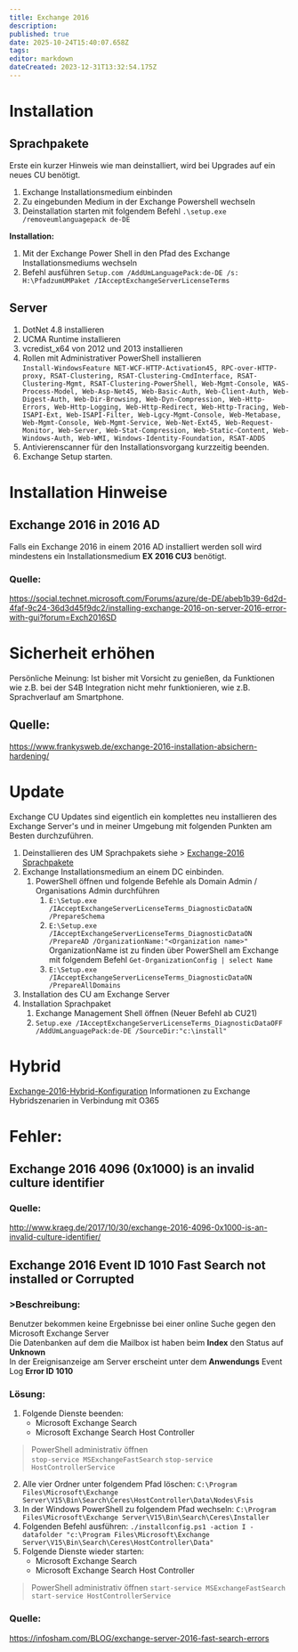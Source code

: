 ```yaml
---
title: Exchange 2016
description: 
published: true
date: 2025-10-24T15:40:07.658Z
tags: 
editor: markdown
dateCreated: 2023-12-31T13:32:54.175Z
---
```


# Installation

## Sprachpakete

Erste ein kurzer Hinweis wie man deinstalliert, wird bei Upgrades auf ein neues CU benötigt.

1. Exchange Installationsmedium einbinden
2. Zu eingebunden Medium in der Exchange Powershell wechseln
3. Deinstallation starten mit folgendem Befehl `.\setup.exe /removeumlanguagepack de-DE`

**Installation:**

1. Mit der Exchange Power Shell in den Pfad des Exchange Installationsmediums wechseln
2. Befehl ausführen
`Setup.com /AddUmLanguagePack:de-DE /s: H:\PfadzumUMPaket /IAcceptExchangeServerLicenseTerms`

## Server

1. DotNet 4.8 installieren
2. UCMA Runtime installieren
3. vcredist\_x64 von 2012 und 2013 installieren
4. Rollen mit Administrativer PowerShell installieren  
    `Install-WindowsFeature NET-WCF-HTTP-Activation45, RPC-over-HTTP-proxy, RSAT-Clustering, RSAT-Clustering-CmdInterface, RSAT-Clustering-Mgmt, RSAT-Clustering-PowerShell, Web-Mgmt-Console, WAS-Process-Model, Web-Asp-Net45, Web-Basic-Auth, Web-Client-Auth, Web-Digest-Auth, Web-Dir-Browsing, Web-Dyn-Compression, Web-Http-Errors, Web-Http-Logging, Web-Http-Redirect, Web-Http-Tracing, Web-ISAPI-Ext, Web-ISAPI-Filter, Web-Lgcy-Mgmt-Console, Web-Metabase, Web-Mgmt-Console, Web-Mgmt-Service, Web-Net-Ext45, Web-Request-Monitor, Web-Server, Web-Stat-Compression, Web-Static-Content, Web-Windows-Auth, Web-WMI, Windows-Identity-Foundation, RSAT-ADDS`
5. Antivierenscanner für den Installationsvorgang kurzzeitig beenden.
6. Exchange Setup starten.

# Installation Hinweise

## Exchange 2016 in 2016 AD

Falls ein Exchange 2016 in einem 2016 AD installiert werden soll wird mindestens ein Installationsmedium **EX 2016 CU3** benötigt.

### Quelle:

https://social.technet.microsoft.com/Forums/azure/de-DE/abeb1b39-6d2d-4faf-9c24-36d3d45f9dc2/installing-exchange-2016-on-server-2016-error-with-gui?forum=Exch2016SD

# Sicherheit erhöhen

Persönliche Meinung: Ist bisher mit Vorsicht zu genießen, da Funktionen wie z.B. bei der S4B Integration nicht mehr funktionieren, wie z.B. Sprachverlauf am Smartphone.

## Quelle:

https://www.frankysweb.de/exchange-2016-installation-absichern-hardening/

# Update

Exchange CU Updates sind eigentlich ein komplettes neu installieren des Exchange Server's und in meiner Umgebung mit folgenden Punkten am Besten durchzuführen.

1. Deinstallieren des UM Sprachpakets siehe > [Exchange-2016 Sprachpakete](#sprachpakete)
2. Exchange Installationsmedium an einem DC einbinden. 
    1. PowerShell öffnen und folgende Befehle als Domain Admin / Organisations Admin durchführen 
        1. `E:\Setup.exe /IAcceptExchangeServerLicenseTerms_DiagnosticDataON /PrepareSchema`
        2. `E:\Setup.exe /IAcceptExchangeServerLicenseTerms_DiagnosticDataON /PrepareAD /OrganizationName:"<Organization name>"`
        OrganizationName ist zu finden über PowerShell am Exchange mit folgendem Befehl `Get-OrganizationConfig | select Name`
        3. `E:\Setup.exe /IAcceptExchangeServerLicenseTerms_DiagnosticDataON /PrepareAllDomains`
3. Installation des CU am Exchange Server
4. Installation Sprachpaket 
    1. Exchange Management Shell öffnen (Neuer Befehl ab CU21)
    2. `Setup.exe /IAcceptExchangeServerLicenseTerms_DiagnosticDataOFF /AddUmLanguagePack:de-DE /SourceDir:"c:\install"`

# Hybrid
[Exchange-2016-Hybrid-Konfiguration](/de/Wiki-Seiten/Microsoft/Server/Rollen/Exchange/exchange-2016-hybrid-konfiguration)
Informationen zu Exchange Hybridszenarien in Verbindung mit O365

# Fehler:

## Exchange 2016 4096 (0x1000) is an invalid culture identifier

### Quelle:

http://www.kraeg.de/2017/10/30/exchange-2016-4096-0x1000-is-an-invalid-culture-identifier/

## Exchange 2016 Event ID 1010 Fast Search not installed or Corrupted

### >Beschreibung:

Benutzer bekommen keine Ergebnisse bei einer online Suche gegen den Microsoft Exchange Server  
Die Datenbanken auf dem die Mailbox ist haben beim **Index** den Status auf **Unknown**  
In der Ereignisanzeige am Server erscheint unter dem **Anwendungs** Event Log **Error ID 1010**

### Lösung:

1. Folgende Dienste beenden: 
    - Microsoft Exchange Search
    - Microsoft Exchange Search Host Controller
    
> PowerShell administrativ öffnen   
>	`stop-service MSExchangeFastSearch`
> `stop-service HostControllerService`
    
2. Alle vier Ordner unter folgendem Pfad löschen:
`C:\Program Files\Microsoft\Exchange Server\V15\Bin\Search\Ceres\HostController\Data\Nodes\Fsis`
3. In der Windows PowerShell zu folgendem Pfad wechseln:
`C:\Program Files\Microsoft\Exchange Server\V15\Bin\Search\Ceres\Installer`
4. Folgenden Befehl ausführen: 
`./installconfig.ps1 -action I -datafolder "c:\Program Files\Microsoft\Exchange Server\V15\Bin\Search\Ceres\HostController\Data"`
5. Folgende Dienste wieder starten: 
    - Microsoft Exchange Search
    - Microsoft Exchange Search Host Controller
    
> PowerShell administrativ öffnen 
> `start-service MSExchangeFastSearch`
> `start-service HostControllerService`

### Quelle:
https://infosham.com/BLOG/exchange-server-2016-fast-search-errors